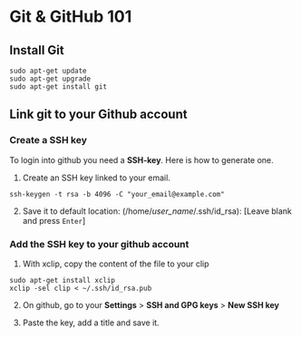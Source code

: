 # Git & GitHub 101

## Install Git

```Shell 
sudo apt-get update
sudo apt-get upgrade
sudo apt-get install git
```

## Link git to your Github account

### Create a SSH key
To login into github you need a **SSH-key**. Here is how to generate one.

1. Create an SSH key linked to your email.
```shell
ssh-keygen -t rsa -b 4096 -C "your_email@example.com"
```
2. Save it to default location: (/home/*user_name*/.ssh/id_rsa): [Leave blank and press `Enter`]

### Add the SSH key to your github account

1. With xclip, copy the content of the file to your clip
```shell
sudo apt-get install xclip
xclip -sel clip < ~/.ssh/id_rsa.pub
```

2. On github, go to your **Settings** > **SSH and GPG keys** > **New SSH key**

3. Paste the key, add a title and save it.
